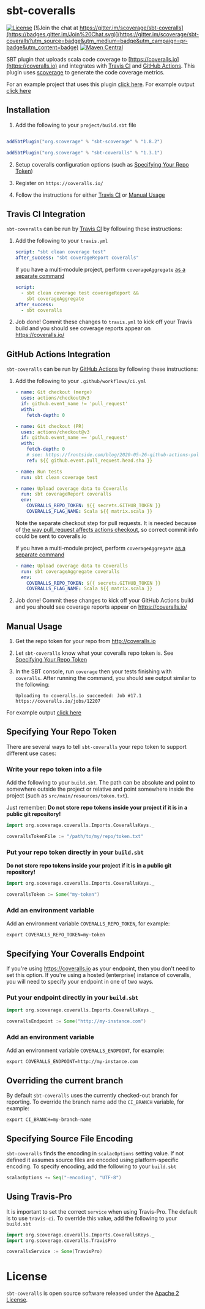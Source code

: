 # sbt-coveralls

[![License](http://img.shields.io/:license-Apache%202-blue.svg)](http://www.apache.org/licenses/LICENSE-2.0.txt)
[![Join the chat at https://gitter.im/scoverage/sbt-coveralls](https://badges.gitter.im/Join%20Chat.svg)](https://gitter.im/scoverage/sbt-coveralls?utm_source=badge&utm_medium=badge&utm_campaign=pr-badge&utm_content=badge)
[![Maven Central](https://maven-badges.herokuapp.com/maven-central/org.scoverage/sbt-coveralls/badge.svg?kill_cache=1)](https://search.maven.org/artifact/org.scoverage/sbt-coveralls/)

SBT plugin that uploads scala code coverage to [https://coveralls.io](https://coveralls.io) and integrates with [Travis CI](#travis-ci-integration) and [GitHub Actions](#github-actions-integration). This plugin uses [scoverage](https://github.com/scoverage/scalac-scoverage-plugin/) to generate the code coverage metrics.

For an example project that uses this plugin [click here](https://github.com/scoverage/sbt-scoverage-samples).
For example output [click here](https://coveralls.io/r/scoverage/scoverage-samples)

## Installation

1) Add the following to your `project/build.sbt` file

```scala

addSbtPlugin("org.scoverage" % "sbt-scoverage" % "1.8.2")

addSbtPlugin("org.scoverage" % "sbt-coveralls" % "1.3.1")
```

2) Setup coveralls configuration options (such as [Specifying Your Repo Token](#specifying-your-repo-token))

3) Register on `https://coveralls.io/`

4) Follow the instructions for either [Travis CI](#travis-ci-integration) or [Manual Usage](#manual-usage)

## Travis CI Integration

`sbt-coveralls` can be run by [Travis CI](https://docs.travis-ci.com/) by following these instructions:

1) Add the following to your `travis.yml`

    ```yaml
    script: "sbt clean coverage test"
    after_success: "sbt coverageReport coveralls"
    ```

   If you have a multi-module project, perform `coverageAggregate`
   [as a separate command](https://github.com/scoverage/sbt-scoverage#multi-project-reports)

    ```yaml
    script:
      - sbt clean coverage test coverageReport &&
        sbt coverageAggregate
    after_success:
      - sbt coveralls
    ```

2) Job done! Commit these changes to `travis.yml` to kick off your Travis build and you should see coverage reports appear on https://coveralls.io/

## GitHub Actions Integration

`sbt-coveralls` can be run by [GitHub Actions](https://github.com/features/actions) by following these instructions:

1) Add the following to your `.github/workflows/ci.yml`

    ```yaml
    - name: Git checkout (merge)
      uses: actions/checkout@v3
      if: github.event_name != 'pull_request'
      with:
        fetch-depth: 0

    - name: Git checkout (PR)
      uses: actions/checkout@v3
      if: github.event_name == 'pull_request'
      with:
        fetch-depth: 0
        # see: https://frontside.com/blog/2020-05-26-github-actions-pull_request/#how-does-pull_request-affect-actionscheckout
        ref: ${{ github.event.pull_request.head.sha }}

    - name: Run tests
      run: sbt clean coverage test

    - name: Upload coverage data to Coveralls
      run: sbt coverageReport coveralls
      env:
        COVERALLS_REPO_TOKEN: ${{ secrets.GITHUB_TOKEN }}
        COVERALLS_FLAG_NAME: Scala ${{ matrix.scala }}
    ```

    Note the separate checkout step for pull requests.
    It is needed because of
    [the way pull_request affects actions checkout](https://frontside.com/blog/2020-05-26-github-actions-pull_request/#how-does-pull_request-affect-actionscheckout),
    so correct commit info could be sent to coveralls.io

    If you have a multi-module project, perform `coverageAggregate`
    [as a separate command](https://github.com/scoverage/sbt-scoverage#multi-project-reports)

    ```yaml
    - name: Upload coverage data to Coveralls
      run: sbt coverageAggregate coveralls
      env:
        COVERALLS_REPO_TOKEN: ${{ secrets.GITHUB_TOKEN }}
        COVERALLS_FLAG_NAME: Scala ${{ matrix.scala }}
    ```

2) Job done! Commit these changes to kick off your GitHub Actions build and you should see coverage reports appear on https://coveralls.io/

## Manual Usage

1)  Get the repo token for your repo from http://coveralls.io

1) Let `sbt-coveralls` know what your coveralls repo token is. See [Specifying Your Repo Token](#specifying-your-repo-token)

2) In the SBT console, run `coverage` then your tests finishing with `coveralls`. After running the command, you should see output similar to the following:

       Uploading to coveralls.io succeeded: Job #17.1
       https://coveralls.io/jobs/12207

For example output [click here](https://coveralls.io/builds/6727)

## Specifying Your Repo Token

There are several ways to tell `sbt-coveralls` your repo token to support different use cases:

### Write your repo token into a file

Add the following to your `build.sbt`. The path can be absolute and point to somewhere outside the project or relative and point somewhere inside the project (such as `src/main/resources/token.txt`).

Just remember: **Do not store repo tokens inside your project if it is in a public git repository!**

```scala
import org.scoverage.coveralls.Imports.CoverallsKeys._

coverallsTokenFile := "/path/to/my/repo/token.txt"
```

### Put your repo token directly in your `build.sbt`

**Do not store repo tokens inside your project if it is in a public git repository!**

```scala
import org.scoverage.coveralls.Imports.CoverallsKeys._

coverallsToken := Some("my-token")
```

### Add an environment variable

Add an environment variable `COVERALLS_REPO_TOKEN`, for example:

    export COVERALLS_REPO_TOKEN=my-token

## Specifying Your Coveralls Endpoint

If you're using https://coveralls.io as your endpoint, then you don't need to set this option. If you're using a hosted (enterprise) instance of coveralls, you will need to specify your endpoint in one of two ways.

### Put your endpoint directly in your `build.sbt`

```scala
import org.scoverage.coveralls.Imports.CoverallsKeys._

coverallsEndpoint := Some("http://my-instance.com")
```

### Add an environment variable

Add an environment variable `COVERALLS_ENDPOINT`, for example:

    export COVERALLS_ENDPOINT=http://my-instance.com

## Overriding the current branch

By default `sbt-coveralls` uses the currently checked-out branch for reporting. To override the branch name add the `CI_BRANCH` variable, for example:

    export CI_BRANCH=my-branch-name

## Specifying Source File Encoding

`sbt-coveralls` finds the encoding in `scalacOptions` setting value.
If not defined it assumes source files are encoded using platform-specific encoding.
To specify encoding, add the following to your `build.sbt`

```scala
scalacOptions += Seq("-encoding", "UTF-8")
```

## Using Travis-Pro

It is important to set the correct `service` when using Travis-Pro.  The default is to use `travis-ci`.  To override this value, add the following to your `build.sbt`

```scala
import org.scoverage.coveralls.Imports.CoverallsKeys._
import org.scoverage.coveralls.TravisPro

coverallsService := Some(TravisPro)
```

# License

`sbt-coveralls` is open source software released under the [Apache 2 License](http://www.apache.org/licenses/LICENSE-2.0).
